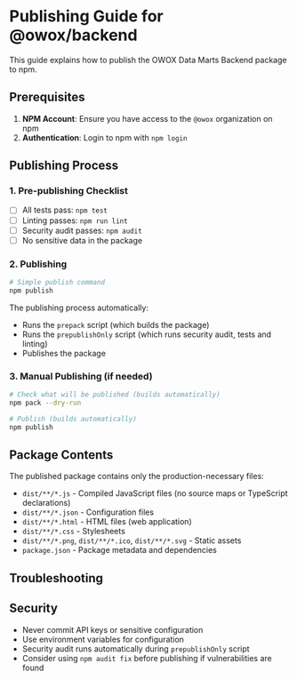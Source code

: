 # Publishing Guide for @owox/backend

This guide explains how to publish the OWOX Data Marts Backend package to npm.

## Prerequisites

1. **NPM Account**: Ensure you have access to the `@owox` organization on npm
2. **Authentication**: Login to npm with `npm login`

## Publishing Process

### 1. Pre-publishing Checklist

- [ ] All tests pass: `npm test`
- [ ] Linting passes: `npm run lint`
- [ ] Security audit passes: `npm audit`
- [ ] No sensitive data in the package

### 2. Publishing

```bash
# Simple publish command
npm publish
```

The publishing process automatically:
- Runs the `prepack` script (which builds the package)
- Runs the `prepublishOnly` script (which runs security audit, tests and linting)
- Publishes the package

### 3. Manual Publishing (if needed)

```bash
# Check what will be published (builds automatically)
npm pack --dry-run

# Publish (builds automatically)
npm publish
```

## Package Contents

The published package contains only the production-necessary files:

- `dist/**/*.js` - Compiled JavaScript files (no source maps or TypeScript declarations)
- `dist/**/*.json` - Configuration files
- `dist/**/*.html` - HTML files (web application)
- `dist/**/*.css` - Stylesheets
- `dist/**/*.png`, `dist/**/*.ico`, `dist/**/*.svg` - Static assets
- `package.json` - Package metadata and dependencies

## Troubleshooting

## Security

- Never commit API keys or sensitive configuration
- Use environment variables for configuration
- Security audit runs automatically during `prepublishOnly` script
- Consider using `npm audit fix` before publishing if vulnerabilities are found
